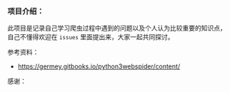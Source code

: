 ### 项目介绍：

此项目是记录自己学习爬虫过程中遇到的问题以及个人认为比较重要的知识点，
自己不懂得欢迎在 `issues` 里面提出来，大家一起共同探讨。


参考资料：

+ https://germey.gitbooks.io/python3webspider/content/

感谢：


